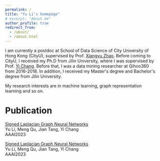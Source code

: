 ```yaml
---
permalink: /
title: "Yu Li's homepage"
# excerpt: "About me"
author_profile: true
redirect_from: 
  - /about/
  - /about.html
---
```


I am currently a postdoc at School of Data Science of City University of Hong Kong (CityU), supervised by Prof. [Xiangyu Zhao](https://zhaoxyai.github.io/). 
Before coming to CityU, I received my Ph.D from Jilin University, where I was supervised by Prof. [Yi Chang](http://www.yichang-cs.com/). 
Before that, I was a data mining researcher at Qihoo360 from 2016-2018. In addition, I received my Master's degree and Bachelor's degree from Jilin University.

My research interests are in machine learning, graph representation learning and so on.

Publication
======
[Signed Laplacian Graph Neural Networks](http://liyu1990.github.io/files/paper2.pdf)    
Yu Li, Meng Qu, Jian Tang, Yi Chang    
AAAI2023

[Signed Laplacian Graph Neural Networks](http://liyu1990.github.io/files/paper2.pdf)    
Yu Li, Meng Qu, Jian Tang, Yi Chang    
AAAI2023    

